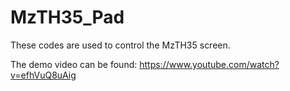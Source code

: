 # MzTH35_Pad
These codes are used to control the MzTH35 screen.

The demo video can be found: https://www.youtube.com/watch?v=efhVuQ8uAig

